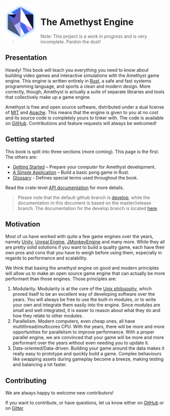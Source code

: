 <img src="./images/amethyst_thumb.png" alt="Logo" width="96px" style="float:left;margin-right:15px"/>

# The Amethyst Engine

> Note: This project is a *work in progress* and is very incomplete. Pardon the
> dust!

## Presentation

Howdy! This book will teach you everything you need to know about building video
games and interactive simulations with the Amethyst game engine. This engine is
written entirely in [Rust][rs], a safe and fast systems programming language,
and sports a clean and modern design. More correctly, though, Amethyst is
actually a suite of separate libraries and tools that collectively make up a
game engine.

[rs]: https://www.rust-lang.org/

Amethyst is free and open source software, distributed under a dual license of [MIT][ml]
and [Apache][al]. This means that the engine is given to you at no cost 
and its source code is completely yours to tinker with. The code is available on
[GitHub][am]. Contributions and feature requests will always be welcomed!

[ml]: https://github.com/amethyst/amethyst/blob/master/LICENSE-MIT
[al]: https://github.com/amethyst/amethyst/blob/master/LICENSE-APACHE
[am]: https://github.com/amethyst/amethyst/tree/master

## Getting started

This book is split into three sections (more coming). This page is the first. The others are:

* [Getting Started][gs] – Prepare your computer for Amethyst development.
* [A Simple Application][sa] – Build a basic pong game in Rust.
* [Glossary][gl] - Defines special terms used throughout the book.

[gs]: ./getting_started.html
[sa]: ./simple_application.html
[gl]: ./glossary.html

Read the crate-level [API documentation][ad] for more details.

[ad]: https://www.amethyst.rs/doc/master/doc/amethyst/index.html

> Please note that the default github branch is [develop][db], while the documentation in this document is based on the master/release branch.
> The documentation for the develop branch is located [here][dd].

[db]: https://github.com/amethyst/amethyst/
[dd]: https://www.amethyst.rs/doc/develop/doc/amethyst/index.html

## Motivation

Most of us have worked with quite a few game engines over the years, namely [Unity][un], [Unreal Engine][ud], [JMonkeyEngine][jme] and many more.
While they all are pretty solid solutions if you want to
build a quality game, each have their own pros and cons that you have to
weigh before using them, especially in regards to performance and scalability.

[un]: http://unity3d.com/
[ud]: https://www.unrealengine.com/
[jme]: http://jmonkeyengine.org/

We think that basing the amethyst engine on good and modern principles will allow us to make an open source game engine that can actually be more performant than those engines.
Those principles are:
1. Modularity.
   Modularity is at the core of the [Unix philosophy][up], which proved itself to be an excellent way of developing software over the years.
   You will always be free to use the built-in modules, or to write your own and integrate them easily into the engine.
   Since modules are small and well integrated, it is easier to reason about what they do and how they relate to other modules.
2. Parallelism.
   Modern computers, even cheap ones, all have multithread/multicores CPU. With the years, there will be more and more opportunities for parallelism to improve performance.
   With a proper parallel engine, we are convinced that your game will be more and more performant over the years without even needing you to update it.
3. Data-oriented/Data-driven.
   Building your game around the data makes it really easy to prototype and quickly build a game.
   Complex behaviours like swapping assets during gameplay become a breeze, making testing and balancing a lot faster.

[up]: https://en.wikipedia.org/wiki/Unix_philosophy

## Contributing

We are always happy to welcome new contributors!

If you want to contribute, or have questions, let us know either on [GitHub][db] or on [Gitter][gt]

[gt]: https://gitter.im/amethyst/general/
